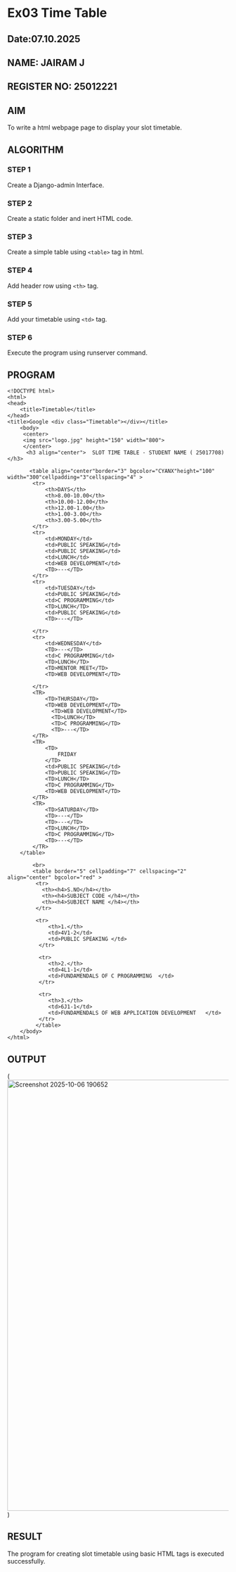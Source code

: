 # Ex03 Time Table
## Date:07.10.2025
## NAME: JAIRAM J
## REGISTER NO: 25012221

## AIM
To write a html webpage page to display your slot timetable.

## ALGORITHM
### STEP 1
Create a Django-admin Interface.

### STEP 2
Create a static folder and inert HTML code.

### STEP 3
Create a simple table using ```<table>``` tag in html.

### STEP 4
Add header row using ```<th>``` tag.

### STEP 5
Add your timetable using ```<td>``` tag.

### STEP 6
Execute the program using runserver command.

## PROGRAM
```
<!DOCTYPE html>
<html> 
<head>
    <title>Timetable</title>
</head>            
<title>Google <div class="Timetable"></div></title>
    <body> 
     <center> 
     <img src="logo.jpg" height="150" width="800">
     </center>
      <h3 align="center">  SLOT TIME TABLE - STUDENT NAME ( 25017708) </h3>
        
       <table align="center"border="3" bgcolor="CYANX"height="100" width="300"cellpadding="3"cellspacing="4" >
        <tr>
            <th>DAYS</th>
            <th>8.00-10.00</th>
            <th>10.00-12.00</th>
            <th>12.00-1.00</th>
            <th>1.00-3.00</th>
            <th>3.00-5.00</th>
        </tr>
        <tr>
            <td>MONDAY</td>
            <td>PUBLIC SPEAKING</td>
            <td>PUBLIC SPEAKING</td>
            <td>LUNCH</td>
            <td>WEB DEVELOPMENT</td>
            <TD>---</TD>
        </tr>
        <tr>
            <td>TUESDAY</td>
            <td>PUBLIC SPEAKING</td>
            <td>C PROGRAMMING</td>
            <TD>LUNCH</TD>
            <td>PUBLIC SPEAKING</td>
            <TD>---</TD>
            
        </tr>
        <tr>
            <td>WEDNESDAY</td>
            <TD>---</TD>
            <td>C PROGRAMMING</td>
            <TD>LUNCH</TD>
            <TD>MENTOR MEET</TD>
            <TD>WEB DEVELOPMENT</TD>
           
        </tr>
        <TR>
            <TD>THURSDAY</TD>
            <TD>WEB DEVELOPMENT</TD>
              <TD>WEB DEVELOPMENT</TD>
              <TD>LUNCH</TD>
              <TD>C PROGRAMMING</TD>
              <TD>---</TD>
        </TR>
        <TR>
            <TD>
                FRIDAY
            </TD>
            <td>PUBLIC SPEAKING</td>
            <TD>PUBLIC SPEAKING</TD>
            <TD>LUNCH</TD>
            <TD>C PROGRAMMING</TD>
            <TD>WEB DEVELOPMENT</TD>
        </TR>
        <TR>
            <TD>SATURDAY</TD>
            <TD>---</TD>
            <TD>---</TD>
            <TD>LUNCH</TD>
            <TD>C PROGRAMMING</TD>
            <TD>---</TD>
        </TR>
    </table>
    
        <br> 
        <table border="5" cellpadding="7" cellspacing="2" align="center" bgcolor="red" >
         <tr>
           <th><h4>S.NO</h4></th>    
           <th><h4>SUBJECT CODE </h4></th>
           <th><h4>SUBJECT NAME </h4></th>
         </tr>
        
         <tr>
             <th>1.</th>
             <td>4V1-2</td>
             <td>PUBLIC SPEAKING </td>
          </tr> 
          
          <tr>
             <th>2.</th>
             <td>4L1-1</td>
             <td>FUNDAMENDALS OF C PROGRAMMING  </td>
          </tr>
           
          <tr>
             <th>3.</th>
             <td>6J1-1</td>
             <td>FUNDAMENDALS OF WEB APPLICATION DEVELOPMENT   </td>
          </tr>
         </table>   
    </body>
</html>

```

## OUTPUT
(<img width="1891" height="980" alt="Screenshot 2025-10-06 190652" src="https://github.com/user-attachments/assets/16daefed-42f5-4436-9e4f-399003c327e6" />
)

## RESULT
The program for creating slot timetable using basic HTML tags is executed successfully.

